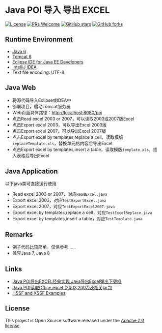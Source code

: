 # Java POI 导入 导出 EXCEL

[![License](https://img.shields.io/badge/license-Apache-blue.svg)](https://github.com/T5750/poi/blob/master/LICENSE.txt)
[![PRs Welcome](https://img.shields.io/badge/PRs-welcome-brightgreen.svg)](https://github.com/T5750/poi/pulls)
[![GitHub stars](https://img.shields.io/github/stars/T5750/poi.svg?style=social&label=Stars)](https://github.com/T5750/poi)
[![GitHub forks](https://img.shields.io/github/forks/T5750/poi.svg?style=social&label=Fork)](https://github.com/T5750/poi)

## Runtime Environment
- [Java 6](http://www.oracle.com/technetwork/java/javase/downloads/jdk6downloads-1902814.html)
- [Tomcat 6](http://tomcat.apache.org/)
- [Eclipse IDE for Java EE Developers](http://www.eclipse.org/downloads/eclipse-packages/)
- [IntelliJ IDEA](https://www.jetbrains.com/idea/download/)
- Text file encoding: UTF-8

## Java Web
* 将源代码导入Eclipse或IDEA中
* 部署项目，启动Tomcat服务器
* Web页面具体路径：[http://localhost:8080/poi](http://localhost:8080/poi)
* 点击Read excel 2003 or 2007，可以读取2003或2007版Excel
* 点击Export excel 2003，可以导出Excel 2003版
* 点击Export excel 2007，可以导出Excel 2007版
* 点击Export excel by templates,replace a cell，读取模版`replaceTemplate.xls`，替换单元格内容后导出Excel
* 点击Export excel by templates,insert a table，读取模版`template.xls`，插入表格后导出Excel

## Java Application
以下java类可直接运行使用

* Read excel 2003 or 2007，对应`ReadExcel.java`
* Export excel 2003，对应`TestExportExcel.java`
* Export excel 2007，对应`TestExportExcel2007.java`
* Export excel by templates,replace a cell，对应`TestExcelReplace.java`
* Export excel by templates,insert a table，对应`TestTemplate.java`

## Remarks
- 例子代码比较简单，仅供参考……
- 兼容Java 7, Java 8

## Links
- [Java POI导出EXCEL经典实现 Java导出Excel弹出下载框](http://blog.csdn.net/evangel_z/article/details/7332535)
- [Java POI读取Office excel (2003,2007)及相关jar包](http://blog.csdn.net/evangel_z/article/details/7312050)
- [HSSF and XSSF Examples](http://poi.apache.org/spreadsheet/examples.html)

## License
This project is Open Source software released under the [Apache 2.0 license](http://www.apache.org/licenses/LICENSE-2.0.html).
